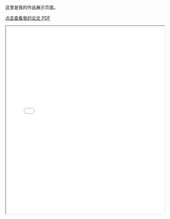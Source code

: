 
这里是我的作品展示页面。

[点击查看我的论文 PDF](static/assets/portfolio.pdf)

<iframe src="static/assets/example-file.pdf" width="100%" height="600px">
    您的浏览器不支持内嵌 PDF 文件，请[点击这里下载 PDF 文件](static/assets/portfolio.pdf)。
</iframe>

